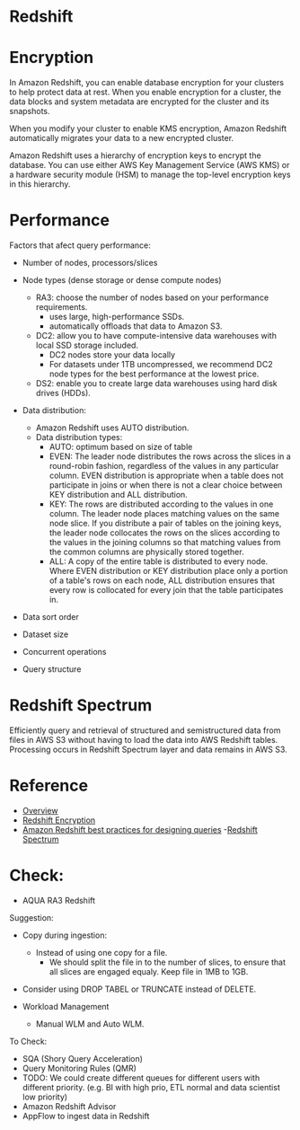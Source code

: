 # Redshift

# Encryption
In Amazon Redshift, you can enable database encryption for your clusters to help protect data at rest. When you enable encryption for a cluster, the data blocks and system metadata are encrypted for the cluster and its snapshots.

When you modify your cluster to enable KMS encryption, Amazon Redshift automatically migrates your data to a new encrypted cluster.

Amazon Redshift uses a hierarchy of encryption keys to encrypt the database. You can use either AWS Key Management Service (AWS KMS) or a hardware security module (HSM) to manage the top-level encryption keys in this hierarchy.


# Performance
Factors that afect query performance:
- Number of nodes, processors/slices
- Node types (dense storage or dense compute nodes)
    - RA3: choose the number of nodes based on your performance requirements.
        - uses large, high-performance SSDs.
        - automatically offloads that data to Amazon S3.
    - DC2: allow you to have compute-intensive data warehouses with local SSD storage included.
        - DC2 nodes store your data locally
        - For datasets under 1TB uncompressed, we recommend DC2 node types for the best performance at the lowest price.
    - DS2: enable you to create large data warehouses using hard disk drives (HDDs).

- Data distribution:
    - Amazon Redshift uses AUTO distribution.
    - Data distribution types:
        - AUTO: optimum based on size of table
        - EVEN: The leader node distributes the rows across the slices in a round-robin fashion, regardless of the values in any particular column. EVEN distribution is appropriate when a table does not participate in joins or when there is not a clear choice between KEY distribution and ALL distribution.
        - KEY: The rows are distributed according to the values in one column. The leader node places matching values on the same node slice. If you distribute a pair of tables on the joining keys, the leader node collocates the rows on the slices according to the values in the joining columns so that matching values from the common columns are physically stored together.
        - ALL: A copy of the entire table is distributed to every node. Where EVEN distribution or KEY distribution place only a portion of a table's rows on each node, ALL distribution ensures that every row is collocated for every join that the table participates in.
- Data sort order
- Dataset size
- Concurrent operations
- Query structure 



# Redshift Spectrum
Efficiently query and retrieval of structured and semistructured data from files in AWS S3 without having to load the data into AWS Redshift tables. Processing occurs in Redshift Spectrum layer and data remains in AWS S3.

# Reference
- [Overview](https://docs.aws.amazon.com/redshift/latest/dg/welcome.html)
- [Redshift Encryption](https://docs.aws.amazon.com/redshift/latest/mgmt/working-with-db-encryption.html)
- [Amazon Redshift best practices for designing queries](https://docs.aws.amazon.com/redshift/latest/dg/c_designing-queries-best-practices.html)
-[Redshift Spectrum](https://docs.aws.amazon.com/redshift/latest/dg/c-using-spectrum.html)


# Check:
- AQUA RA3 Redshift

Suggestion:
- Copy during ingestion:
    - Instead of using one copy for a file.
        - We should split the file in to the number of slices, to ensure that all slices are engaged equaly. Keep file in 1MB to 1GB.

- Consider using DROP TABEL or TRUNCATE instead of DELETE.
- Workload Management
    - Manual WLM and Auto WLM.

To Check:
- SQA (Shory Query Acceleration)
- Query Monitoring Rules (QMR)
- TODO: We could create different queues for different users with different priority. (e.g. BI with high prio, ETL normal and data scientist low priority)
- Amazon Redshift Advisor
- AppFlow to ingest data in Redshift